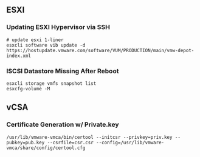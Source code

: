 ## ESXI

### Updating ESXI Hypervisor via SSH

    # update esxi 1-liner
    esxcli software vib update -d https://hostupdate.vmware.com/software/VUM/PRODUCTION/main/vmw-depot-index.xml


### ISCSI Datastore Missing After Reboot

    esxcli storage vmfs snapshot list
    esxcfg-volume -M 


## vCSA

### Certificate Generation w/ Private.key
  
    /usr/lib/vmware-vmca/bin/certool --initcsr --privkey=priv.key --pubkey=pub.key --csrfile=csr.csr --config=/usr/lib/vmware-vmca/share/config/certool.cfg


